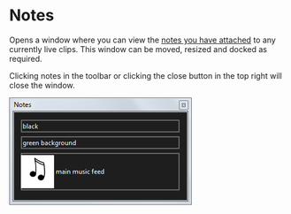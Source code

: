 # Notes

Opens a window where you can view the [notes you have attached](../clipSettings/notes.md) to any currently live clips. This window can be moved, resized and docked as required.

Clicking notes in the toolbar or clicking the close button in the top right will close the window.

![](../../images/notes-viewer.png)



